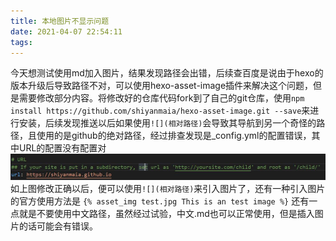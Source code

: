 ```yaml
---
title: 本地图片不显示问题
date: 2021-04-07 22:54:11
tags:
---
```

今天想测试使用md加入图片，结果发现路径会出错，后续查百度是说由于hexo的版本升级后导致路径不对，可以使用hexo-asset-image插件来解决这个问题，但是需要修改部分内容。将修改好的仓库代码fork到了自己的git仓库，使用`npm install https://github.com/shiyanmaia/hexo-asset-image.git --save`来进行安装，后续发现推送以后如果使用`![](相对路径)`会导致其导航到另一个奇怪的路径，且使用的是github的绝对路径，经过排查发现是_config.yml的配置错误，其中URL的配置没有配置对
![](本地图片不显示问题/1.jpg)
如上图修改正确以后，便可以使用`![](相对路径)`来引入图片了，还有一种引入图片的官方使用方法是
`{% asset_img test.jpg This is an test image %}`
还有一点就是不要使用中文路径，虽然经过试验，中文.md也可以正常使用，但是插入图片的话可能会有错误。
